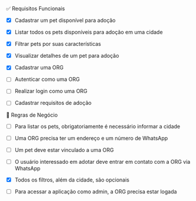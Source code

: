 ✅ Requisitos Funcionais
- [x] Cadastrar um pet disponível para adoção

- [x]  Listar todos os pets disponíveis para adoção em uma cidade

- [x]  Filtrar pets por suas características

- [x]  Visualizar detalhes de um pet para adoção

- [x]  Cadastrar uma ORG

- [ ]  Autenticar como uma ORG

- [ ]  Realizar login como uma ORG

- [ ]  Cadastrar requisitos de adoção

📌 Regras de Negócio
- [ ] Para listar os pets, obrigatoriamente é necessário informar a cidade

- [ ] Uma ORG precisa ter um endereço e um número de WhatsApp

- [ ] Um pet deve estar vinculado a uma ORG

- [ ] O usuário interessado em adotar deve entrar em contato com a ORG via WhatsApp

- [x] Todos os filtros, além da cidade, são opcionais

- [ ] Para acessar a aplicação como admin, a ORG precisa estar logada